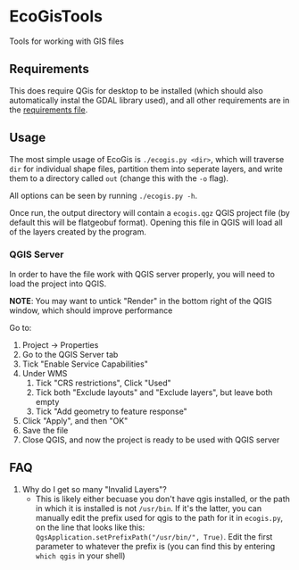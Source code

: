 # EcoGisTools

Tools for working with GIS files

## Requirements

This does require QGis for desktop to be installed (which should also automatically instal the GDAL library used),
and all other requirements are in the [requirements file](requirements.txt).

## Usage

The most simple usage of EcoGis is `./ecogis.py <dir>`, which will traverse `dir` for individual shape files,
partition them into seperate layers, and write them to a directory called `out` (change this with the `-o` flag).

All options can be seen by running `./ecogis.py -h`.

Once run, the output directory will contain a `ecogis.qgz` QGIS project file (by default this will be flatgeobuf format). Opening this file in QGIS will load
all of the layers created by the program.

### QGIS Server

In order to have the file work with QGIS server properly, you will need to load the project into QGIS.

**NOTE**: You may want to untick "Render" in the bottom right of the QGIS window, which should improve performance

Go to:
 1. Project -> Properties
 2. Go to the QGIS Server tab
 3. Tick "Enable Service Capabilities"
 4. Under WMS
    1. Tick "CRS restrictions", Click "Used"
    2. Tick both "Exclude layouts" and "Exclude layers", but leave both empty
    3. Tick "Add geometry to feature response"
 5. Click "Apply", and then "OK"
 6. Save the file
 7. Close QGIS, and now the project is ready to be used with QGIS server

## FAQ
1. Why do I get so many "Invalid Layers"?
   * This is likely either becuase you don't have qgis installed, or the path in which it is installed is not `/usr/bin`. If it's the latter, you can manually edit the prefix used for qgis to the path for it in `ecogis.py`, on the line that looks like this: `QgsApplication.setPrefixPath("/usr/bin/", True)`. Edit the first parameter to whatever the prefix is (you can find this by entering `which qgis` in your shell)
